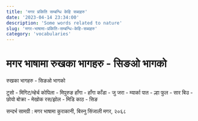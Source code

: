 ```yaml
---
title: 'मगर प्रकिति सम्बन्धि केहि सब्दहरु'
date: '2023-04-14 23:34:00'
description: 'Some words related to nature'
slug: 'मगर-भाषामा-प्रकिति-सम्बन्धि-केहि-सब्दहरु'
category: 'vocabularies'
---
```

# मगर भाषामा रुखका भागहरु - सिङओ भागको
रुखका भागहरु - सिङओ भागको

टुसो - मिगिट/म्हेर्च
कोपिला - मिपुरुङ
हाँगा - हाँगा
काँडा - जु
जरा - म्यार्का
पात - ल्हा
फुल - सार
बिउ - छोयो
बोक्रा - मेखोक
रस/झोल - मिडि
काठ - सिङ


सन्दर्भ सामग्री : मगर भाषामा कुराकानी, बिस्नु सिंजाली मगर, २०६८